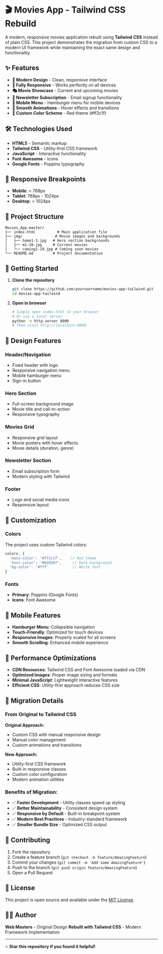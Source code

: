 # 🎬 Movies App - Tailwind CSS Rebuild

A modern, responsive movies application rebuilt using **Tailwind CSS** instead of plain CSS. This project demonstrates the migration from custom CSS to a modern UI framework while maintaining the exact same design and functionality.

## ✨ Features

- **🎨 Modern Design** - Clean, responsive interface
- **📱 Fully Responsive** - Works perfectly on all devices
- **🎭 Movie Showcase** - Current and upcoming movies
- **📧 Newsletter Subscription** - Email signup functionality
- **📱 Mobile Menu** - Hamburger menu for mobile devices
- **🎯 Smooth Animations** - Hover effects and transitions
- **🎨 Custom Color Scheme** - Red theme (#ff2c1f)

## 🛠️ Technologies Used

- **HTML5** - Semantic markup
- **Tailwind CSS** - Utility-first CSS framework
- **JavaScript** - Interactive functionality
- **Font Awesome** - Icons
- **Google Fonts** - Poppins typography

## 📱 Responsive Breakpoints

- **Mobile**: < 768px
- **Tablet**: 768px - 1024px
- **Desktop**: > 1024px

## 🎯 Project Structure

```
Movies_App-master/
├── index.html          # Main application file
├── img/               # Movie images and backgrounds
│   ├── home1-3.jpg   # Hero section backgrounds
│   ├── m1-10.jpg     # Current movies
│   └── coming1-10.jpg # Coming soon movies
└── README.md         # Project documentation
```

## 🚀 Getting Started

1. **Clone the repository**
   ```bash
   git clone https://github.com/yourusername/movies-app-tailwind.git
   cd movies-app-tailwind
   ```

2. **Open in browser**
   ```bash
   # Simply open index.html in your browser
   # Or use a local server
   python -m http.server 8000
   # Then visit http://localhost:8000
   ```

## 🎨 Design Features

### Header/Navigation
- Fixed header with logo
- Responsive navigation menu
- Mobile hamburger menu
- Sign-in button

### Hero Section
- Full-screen background image
- Movie title and call-to-action
- Responsive typography

### Movies Grid
- Responsive grid layout
- Movie posters with hover effects
- Movie details (duration, genre)

### Newsletter Section
- Email subscription form
- Modern styling with Tailwind

### Footer
- Logo and social media icons
- Responsive layout

## 🔧 Customization

### Colors
The project uses custom Tailwind colors:
```javascript
colors: {
  'main-color': '#ff2c1f',    // Red theme
  'text-color': '#020307',     // Dark background
  'bg-color': '#fff'           // White text
}
```

### Fonts
- **Primary**: Poppins (Google Fonts)
- **Icons**: Font Awesome

## 📱 Mobile Features

- **Hamburger Menu**: Collapsible navigation
- **Touch-Friendly**: Optimized for touch devices
- **Responsive Images**: Properly scaled for all screens
- **Smooth Scrolling**: Enhanced mobile experience

## 🎯 Performance Optimizations

- **CDN Resources**: Tailwind CSS and Font Awesome loaded via CDN
- **Optimized Images**: Proper image sizing and formats
- **Minimal JavaScript**: Lightweight interactive features
- **Efficient CSS**: Utility-first approach reduces CSS size

## 🔄 Migration Details

### From Original to Tailwind CSS

**Original Approach:**
- Custom CSS with manual responsive design
- Manual color management
- Custom animations and transitions

**New Approach:**
- Utility-first CSS framework
- Built-in responsive classes
- Custom color configuration
- Modern animation utilities

### Benefits of Migration:
- ✅ **Faster Development** - Utility classes speed up styling
- ✅ **Better Maintainability** - Consistent design system
- ✅ **Responsive by Default** - Built-in breakpoint system
- ✅ **Modern Best Practices** - Industry-standard framework
- ✅ **Smaller Bundle Size** - Optimized CSS output

## 🤝 Contributing

1. Fork the repository
2. Create a feature branch (`git checkout -b feature/AmazingFeature`)
3. Commit your changes (`git commit -m 'Add some AmazingFeature'`)
4. Push to the branch (`git push origin feature/AmazingFeature`)
5. Open a Pull Request

## 📄 License

This project is open source and available under the [MIT License](LICENSE).

## 👨‍💻 Author

**Web Masters** - Original Design
**Rebuilt with Tailwind CSS** - Modern Framework Implementation

---

⭐ **Star this repository if you found it helpful!** 